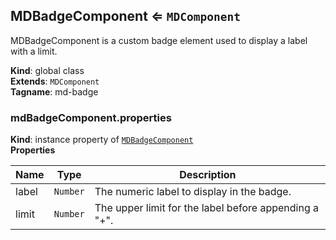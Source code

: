 <a name="MDBadgeComponent"></a>

## MDBadgeComponent ⇐ <code>MDComponent</code>
MDBadgeComponent is a custom badge element used to display a label with a limit.

**Kind**: global class  
**Extends**: <code>MDComponent</code>  
**Tagname**: md-badge  
<a name="MDBadgeComponent+properties"></a>

### mdBadgeComponent.properties
**Kind**: instance property of [<code>MDBadgeComponent</code>](#MDBadgeComponent)  
**Properties**

| Name | Type | Description |
| --- | --- | --- |
| label | <code>Number</code> | The numeric label to display in the badge. |
| limit | <code>Number</code> | The upper limit for the label before appending a "+". |

